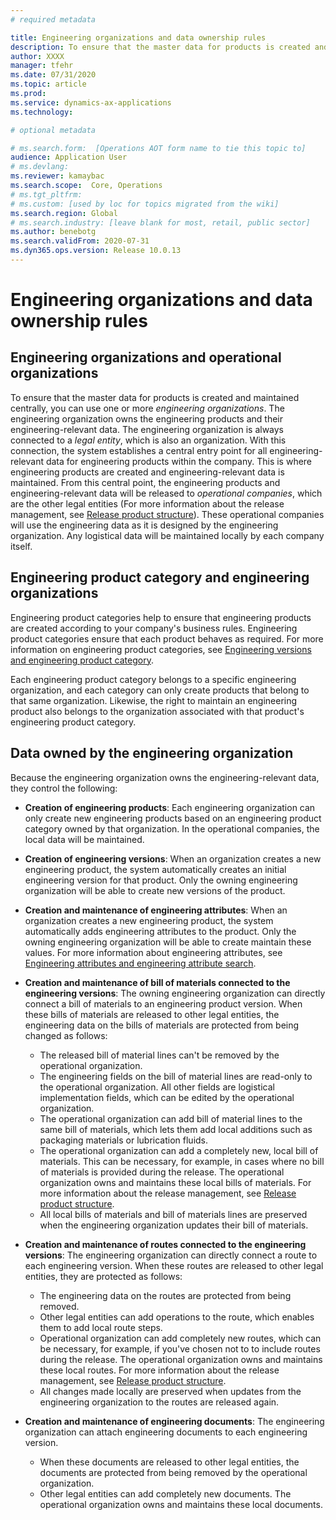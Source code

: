 ```yaml
---
# required metadata

title: Engineering organizations and data ownership rules
description: To ensure that the master data for products is created and maintained centrally, you can use one or more engineering organizations. The engineering organization represents the organization that owns the engineering products and its engineering relevant data.
author: XXXX
manager: tfehr
ms.date: 07/31/2020
ms.topic: article
ms.prod: 
ms.service: dynamics-ax-applications
ms.technology: 

# optional metadata

# ms.search.form:  [Operations AOT form name to tie this topic to]
audience: Application User
# ms.devlang: 
ms.reviewer: kamaybac
ms.search.scope:  Core, Operations
# ms.tgt_pltfrm: 
# ms.custom: [used by loc for topics migrated from the wiki]
ms.search.region: Global
# ms.search.industry: [leave blank for most, retail, public sector]
ms.author: benebotg
ms.search.validFrom: 2020-07-31
ms.dyn365.ops.version: Release 10.0.13
---
```


# Engineering organizations and data ownership rules

## Engineering organizations and operational organizations

<!-- KFM Does this feature add the concept of engineering vs organizational organizations? If so, we should make this more clear, and also describe how to configure which is which in the system. We should tell more about what an "operational organizations" is. -->

To ensure that the master data for products is created and maintained centrally, you can use one or more *engineering organizations*. The engineering organization owns the engineering products and their engineering-relevant data. The engineering organization is always connected to a *legal entity*, which is also an organization. With this connection, the system establishes a central entry point for all engineering-relevant data for engineering products within the company. This is where engineering products are created and engineering-relevant data is maintained. From this central point, the engineering products and engineering-relevant data will be released to *operational companies*, which are the other legal entities (For more information about the release management, see [Release product structure](release-product-structure.md)). These operational companies will use the engineering data as it is designed by the engineering organization. Any logistical data will be maintained locally by each company itself.

<!-- KFM: We should describe how to create an "engineering organization" -->

## Engineering product category and engineering organizations

Engineering product categories help to ensure that engineering products are created according to your company's business rules. Engineering product categories ensure that each product behaves as required. For more information on engineering product categories, see [Engineering versions and engineering product category](engineering-versions-product-category.md).

Each engineering product category belongs to a specific engineering organization, and each category can only create products that belong to that same organization. Likewise, the right to maintain an engineering product also belongs to the organization associated with that product's engineering product category.

## Data owned by the engineering organization

Because the engineering organization owns the engineering-relevant data, they control the following:

- **Creation of engineering products**: Each engineering organization can only create new engineering products based on an engineering product category owned by that organization. In the operational companies, the local data will be maintained. <!-- KFM: What does this last sentence mean? -->
- **Creation of engineering versions**: When an organization creates a new engineering product, the system automatically creates an initial engineering version for that product. Only the owning engineering organization will be able to create new versions of the product.
- **Creation and maintenance of engineering attributes**: When an organization creates a new engineering product, the system automatically adds engineering attributes to the product. Only the owning engineering organization will be able to create maintain these values. For more information about engineering attributes, see [Engineering attributes and engineering attribute search](engineering-attributes-and-search.md).
- **Creation and maintenance of bill of materials connected to the engineering versions**: The owning engineering organization can directly connect a bill of materials to an engineering product version. When these bills of materials are released to other legal entities, the engineering data on the bills of materials are protected from being changed as follows:
  - The released bill of material lines can't be removed by the operational organization.
  - The engineering fields on the bill of material lines are read-only to the operational organization. All other fields are logistical implementation fields, which can be edited by the operational organization.
  - The operational organization can add bill of material lines to the same bill of materials, which lets them add local additions such as packaging materials or lubrication fluids.
  - The operational organization can add a completely new, local bill of materials. This can be necessary, for example, in cases where no bill of materials is provided during the release. The operational organization owns and maintains these local bills of materials. For more information about the release management, see [Release product structure](release-product-structure.md).
  - All local bills of materials and bill of materials lines are preserved when the engineering organization updates their bill of materials.

- **Creation and maintenance of routes connected to the engineering versions**: The engineering organization can directly connect a route to each engineering version. When these routes are released to other legal entities, they are protected as follows:
  - The engineering data on the routes are protected from being removed.
  - Other legal entities can add operations to the route, which enables them to add local route steps.
  - Operational organization can  add completely new routes, which can be necessary, for example, if you've chosen not to to include routes during the release. The operational organization owns and maintains these local routes. For more information about the release management, see [Release product structure](release-product-structure.md).
  - All changes made locally are preserved when updates from the engineering organization to the routes are released again.

- **Creation and maintenance of engineering documents**: The engineering organization can attach engineering documents to each engineering version.
  - When these documents are released to other legal entities, the documents are protected from being removed by the operational organization. 
  - Other legal entities can add completely new documents. The operational organization owns and maintains these local documents.

<!-- KFM: Sometimes we say "other legal entities" and other times we say "operational organizations". Do these mean the same thing? Might we have multiple engineering orgs and multiple operational orgs? -->